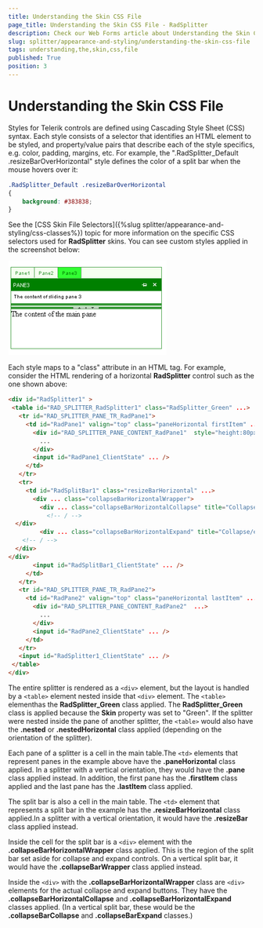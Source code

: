 ```yaml
---
title: Understanding the Skin CSS File
page_title: Understanding the Skin CSS File - RadSplitter
description: Check our Web Forms article about Understanding the Skin CSS File.
slug: splitter/appearance-and-styling/understanding-the-skin-css-file
tags: understanding,the,skin,css,file
published: True
position: 3
---
```


# Understanding the Skin CSS File

Styles for Telerik controls are defined using Cascading Style Sheet (CSS) syntax. Each style consists of a selector that identifies an HTML element to be styled, and property/value pairs that describe each of the style specifics, e.g. color, padding, margins, etc. For example, the ".RadSplitter_Default .resizeBarOverHorizontal" style defines the color of a split bar when the mouse hovers over it:

````CSS    
.RadSplitter_Default .resizeBarOverHorizontal
{ 
	background: #383838;
}				
````

See the [CSS Skin File Selectors]({%slug splitter/appearance-and-styling/css-classes%}) topic for more information on the specific CSS selectors used for **RadSplitter** skins. You can see custom styles applied in the screenshot below:

![](images/splitter-greenskin.png)

Each style maps to a "class" attribute in an HTML tag. For example, consider the HTML rendering of a horizontal **RadSplitter** control such as the one shown above:

````HTML	     
<div id="RadSplitter1" >
 <table id="RAD_SPLITTER_RadSplitter1" class="RadSplitter_Green" ...>
   <tr id="RAD_SPLITTER_PANE_TR_RadPane1">
	 <td id="RadPane1" valign="top" class="paneHorizontal firstItem" ...>
	   <div id="RAD_SPLITTER_PANE_CONTENT_RadPane1"  style="height:80px;overflow:auto;">
		 ...
	   </div>
	   <input id="RadPane1_ClientState" ... />
	 </td>
   </tr>
   <tr>
	 <td id="RadSplitBar1" class="resizeBarHorizontal" ...>
	   <div ... class="collapseBarHorizontalWrapper">
		 <div ... class="collapseBarHorizontalCollapse" title="Collapse/expand the top pane">
		   <!-- / -->
  </div>
		 <div ... class="collapseBarHorizontalExpand" title="Collapse/expand the bottom pane">
	<!-- / -->
  </div>
</div>
	   <input id="RadSplitBar1_ClientState" ... />
	 </td>
   </tr>
   <tr id="RAD_SPLITTER_PANE_TR_RadPane2">
	 <td id="RadPane2" valign="top" class="paneHorizontal lastItem" ...>
	   <div id="RAD_SPLITTER_PANE_CONTENT_RadPane2"  ...>
		 ...
	   </div>
	   <input id="RadPane2_ClientState" ... />
	 </td>
   </tr>
   <input id="RadSplitter1_ClientState" ... />
 </table>
</div>				
````

The entire splitter is rendered as a `<div>` element, but the layout is handled by a `<table>` element nested inside that `<div>` element. The `<table>` elementhas the **RadSplitter_Green** class applied. The **RadSplitter_Green** class is applied because the **Skin** property was set to "Green". If the splitter were nested inside the pane of another splitter, the `<table>` would also have the **.nested** or **.nestedHorizontal** class applied (depending on the orientation of the splitter).

Each pane of a splitter is a cell in the main table.The `<td>` elements that represent panes in the example above have the **.paneHorizontal** class applied. In a splitter with a vertical orientation, they would have the **.pane** class applied instead. In addition, the first pane has the **.firstItem** class applied and the last pane has the **.lastItem** class applied.

The split bar is also a cell in the main table. The `<td>` element that represents a split bar in the example has the **.resizeBarHorizontal** class applied.In a splitter with a vertical orientation, it would have the **.resizeBar** class applied instead.

Inside the cell for the split bar is a `<div>` element with the **.collapseBarHorizontalWrapper** class applied. This is the region of the split bar set aside for collapse and expand controls. On a vertical split bar, it would have the **.collapseBarWrapper** class applied instead.

Inside the `<div>` with the **.collapseBarHorizontalWrapper** class are `<div>` elements for the actual collapse and expand buttons. They have the **.collapseBarHorizontalCollapse** and **.collapseBarHorizontalExpand** classes applied. (In a vertical split bar, these would be the **.collapseBarCollapse** and **.collapseBarExpand** classes.)
